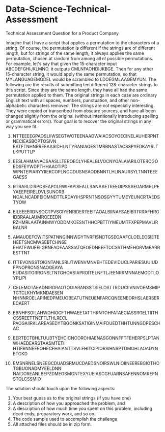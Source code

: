 # Data-Science-Technical-Assessment
Technical Assessment Question for a Product Company


Imagine that I have a script that applies a permutation to the characters of a string. Of course,
the permutation is different if the strings are of different length, but for strings of the same
length, it always applies the same permutation, chosen at random from among all n! possible
permutations. For example, let's say that given the 15-character input ABCDEFGHIJKLMNO, it
outputs CMLNFAOHDIJKBGE. Then for any other 15-character string, it would apply the same
permutation, so that MYLANGUAGEMODEL would be scrambled to LDOEGMLAAGEMYUN.
The following are the results of submitting ten different 128-character strings to this
script. Since they are the same length, they have all had the same permutation applied to
them. The original strings in each case are ordinary English text with all spaces, numbers,
punctuation, and other non-alphabetic characters removed. The strings are not especially
interesting. They were copied or transcribed from obscure sources, and have all been changed
slightly from the original (without intentionally introducing spelling or grammatical
errors). Your goal is to recover the original strings in any way you see fit.

1. NTTEEEEGPAOSLIIWSEGTWOTEENAADWAIACSOYOECINELAUHERPNTNECIEASBOPTOSIVN
EATFTNHNRREEAASIDHLNTYRANIAOESTMRBNASTACSSPYEDKAYRLTLKPUTTLP

3. EESLAHMANACSAASLLTEROECLYHEALBLVOCNYOALAIARILOTERCGOEDSFEYWDPTHHAAOTIPD
WPNTEPIARYYIIEKCOPLNCCDUSNSAODBNNTLHLINAURSYLTNNTEEEGAESS

4. RTRARLDIRPOSEAPOLRWIFAPISEALLRANAAETREEOIPSSAEOARMRLPEYAEEPEIRELDVLSUNORB
NOALNCADFEIOMNDTTLRDAYIHSPRNTNSOSGYYTUMEYEUNCRTAEDSTYOW

5. EILEEEERDNSOCTPVSGIYENRIDERTEEITAOALBIINAFSAEIBRTRRAFHROIDBRAALAUMROEEEDN
RZHMRLAATAINMWYODDMKOESNTHHCPBTTIYMEUMTFXPEPMAVLIRBALNR

6. AMAUDEFCWITSPATNNGINNWGYTNRFISNDTGSEOAAFCLOELECSIETEHEETSNCMWSEBTCHNSE
EHATEWUEEIIGRNEAOEAASSIATQEOEDNEEETOCSSTHMEHORVMEARRESTTNT

7. ITTEVONSSTOIGNTANLSRIJTWENVMNVEHTEDEVIDUCLPARIESUUIUDFPNOPRONSNAOGEAYA
EUDASITORRONSLTNTGHOASIAPROITELNFTLJEENRRMNNAEMODTLOYPLIPI

8. CELEMOTAEADNIRORAOTOOIARANSSTSIELOSTTRDUCIIVNIVOEMSMIPTCTCLKHYMKNDAESEN
NHNNROELAPINEDPMEUOBEATUTNEUENFARCQNEENEORHSLAERSERECAERT

9. EBNHFSOILAHWOHIOCFTHWAEETATTHRNTOHFATAECIASSROELTIITHCSSREETTNEFTLTHLRECL
PAOGAIIRKLAREASEDYTBGONKSATIGINMAIFDUEDTHHTUNNGDPESCHAC

10. EERTECTBHLTUUBTYEHCICNOOROHIAENASGONNFFTFEHERPSLPTANWHAEDEARSTAASMTETI
HTIFRNNEEEOHECFHAIANTTSVLEHITCIPIORSIHNRPTDMOHLAOADYNETOKD

11. EMSNRNELSNEEGCDUADSRMUCDAEDSNOIRSWLNIOIINEEREBGIOTHOTGBUONADMYEELDNN
NAIDOREANLBEPZDMEOSMGNTEXYUEIASCGFUARNSAFENNOMREFNSTOLCSSMIO


The solution should touch upon the following aspects:
1. Your best guess as to the original strings (if you have one)
2. A description of how you approached the problem, and
3. A description of how much time you spent on this problem, including dead ends,
preparatory work, and so on.
4. The code sample used to accomplish the challenge
5. All attached files should be in zip form.
